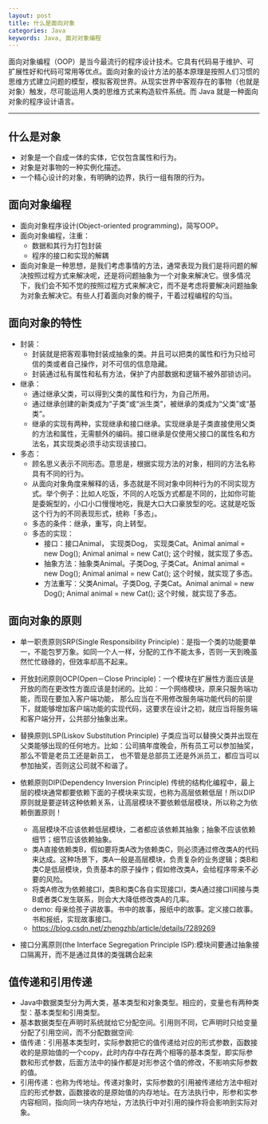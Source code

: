 ```yaml
---
layout: post
title: 什么是面向对象
categories: Java
keywords: Java, 面对对象编程
---
```


面向对象编程（OOP）是当今最流行的程序设计技术。它具有代码易于维护、可扩展性好和代码可常用等优点。面向对象的设计方法的基本原理是按照人们习惯的思维方式建立问题的模型，模拟客观世界。从现实世界中客观存在的事物（也就是对象）触发，尽可能运用人类的思维方式来构造软件系统。而 Java 就是一种面向对象的程序设计语言。

---

## 什么是对象
* 对象是一个自成一体的实体，它仅包含属性和行为。
* 对象是对事物的一种实例化描述。
* 一个精心设计的对象，有明确的边界，执行一组有限的行为。

## 面向对象编程
* 面向对象程序设计(Object-oriented programming)，简写OOP。
* 面向对象编程，注重：
	* 数据和其行为打包封装
	* 程序的接口和实现的解耦
* 面向对象是一种思想，是我们考虑事情的方法，通常表现为我们是将问题的解决按照过程方式来解决呢，还是将问题抽象为一个对象来解决它。很多情况下，我们会不知不觉的按照过程方式来解决它，而不是考虑将要解决问题抽象为对象去解决它。有些人打着面向对象的幌子，干着过程编程的勾当。

## 面向对象的特性
* 封装：
	* 封装就是把客观事物封装成抽象的类。并且可以把类的属性和行为只给可信的类或者自己操作，对不可信的信息隐藏。
	* 封装通过私有属性和私有方法，保护了内部数据和逻辑不被外部锁访问。
* 继承：
	* 通过继承父类，可以得到父类的属性和行为，为自己所用。
	* 通过继承创建的新类成为“子类”或“派生类”，被继承的类成为“父类”或“基类”。
	* 继承的实现有两种，实现继承和接口继承。实现继承是子类直接使用父类的方法和属性，无需额外的编码。接口继承是仅使用父接口的属性名和方法名，其实现类必须手动实现该接口。
* 多态：
	* 顾名思义表示不同形态。意思是，根据实现方法的对象，相同的方法名称具有不同的行为。
	* 从面向对象角度来解释的话，多态就是不同对象中同种行为的不同实现方式。举个例子：比如人吃饭，不同的人吃饭方式都是不同的，比如你可能是委婉型的，小口小口慢慢地吃，我是大口大口豪放型的吃。这就是吃饭这个行为的不同表现形式，统称「多态」。
	* 多态的条件：继承，重写，向上转型。
	* 多态的实现：
		* 接口：接口Animal， 实现类Dog， 实现类Cat。Animal animal = new Dog(); Animal animal = new Cat();  这个时候，就实现了多态。
		* 抽象方法：抽象类Animal。子类Dog, 子类Cat。Animal animal = new Dog(); Animal animal = new Cat();  这个时候，就实现了多态。
		* 方法重写：父类Animal。子类Dog, 子类Cat。Animal animal = new Dog(); Animal animal = new Cat();  这个时候，就实现了多态。

## 面向对象的原则
* 单一职责原则SRP(Single Responsibility Principle)：是指一个类的功能要单一，不能包罗万象。如同一个人一样，分配的工作不能太多，否则一天到晚虽然忙忙碌碌的，但效率却高不起来。

* 开放封闭原则OCP(Open－Close Principle)：一个模块在扩展性方面应该是开放的而在更改性方面应该是封闭的。比如：一个网络模块，原来只服务端功能，而现在要加入客户端功能，
那么应当在不用修改服务端功能代码的前提下，就能够增加客户端功能的实现代码，这要求在设计之初，就应当将服务端和客户端分开，公共部分抽象出来。

* 替换原则LSP(Liskov Substitution Principle)
子类应当可以替换父类并出现在父类能够出现的任何地方。比如：公司搞年度晚会，所有员工可以参加抽奖，那么不管是老员工还是新员工，
也不管是总部员工还是外派员工，都应当可以参加抽奖，否则这公司就不和谐了。

* 依赖原则DIP(Dependency Inversion Principle) 传统的结构化编程中，最上层的模块通常都要依赖下面的子模块来实现，也称为高层依赖低层！所以DIP原则就是要逆转这种依赖关系，让高层模块不要依赖低层模块，所以称之为依赖倒置原则！
	* 高层模块不应该依赖低层模块，二者都应该依赖其抽象；抽象不应该依赖细节；细节应该依赖抽象。
	* 类A直接依赖类B，假如要将类A改为依赖类C，则必须通过修改类A的代码来达成。这种场景下，类A一般是高层模块，负责复杂的业务逻辑；类B和类C是低层模块，负责基本的原子操作；假如修改类A，会给程序带来不必要的风险。
	* 将类A修改为依赖接口I，类B和类C各自实现接口I，类A通过接口I间接与类B或者类C发生联系，则会大大降低修改类A的几率。
	* demo: 母亲给孩子讲故事。书中的故事，报纸中的故事。定义接口故事。书和报纸，实现故事接口。
	* https://blog.csdn.net/zhengzhb/article/details/7289269

* 接口分离原则(the Interface Segregation Principle ISP):模块间要通过抽象接口隔离开，而不是通过具体的类强耦合起来


## 值传递和引用传递
* Java中数据类型分为两大类，基本类型和对象类型。相应的，变量也有两种类型：基本类型和引用类型。
* 基本数据类型在声明时系统就给它分配空间。引用则不同，它声明时只给变量分配了引用空间，而不分配数据空间:
* 值传递：引用基本类型时，实际参数把它的值传递给对应的形式参数，函数接收的是原始值的一个copy，此时内存中存在两个相等的基本类型，即实际参数和形式参数，后面方法中的操作都是对形参这个值的修改，不影响实际参数的值。
* 引用传递：也称为传地址。传递对象时，实际参数的引用被传递给方法中相对应的形式参数，函数接收的是原始值的内存地址。在方法执行中，形参和实参内容相同，指向同一块内存地址，方法执行中对引用的操作将会影响到实际对象。







